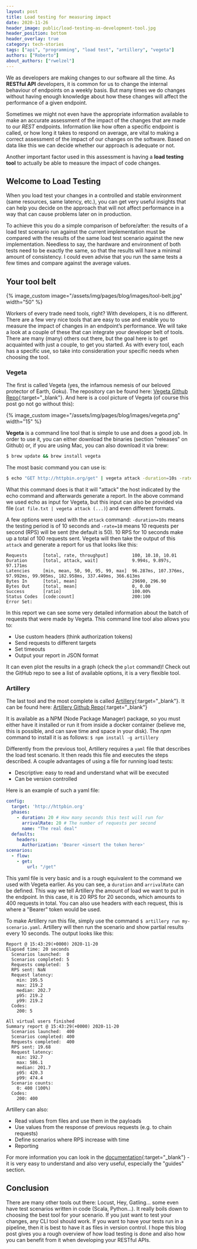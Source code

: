 ```yaml
---
layout: post
title: Load testing for measuring impact
date: 2020-11-26
header_image: public/load-testing-as-development-tool.jpg
header_position: bottom
header_overlay: true
category: tech-stories
tags: ["api", "programming", "load test", "artillery", "vegeta"]
authors: ["Roberto"]
about_authors: ["rwelzel"]
---
```


We as developers are making changes to our software all the time.
As **RESTful API** developers, it is common for us to change the internal behaviour of endpoints on a weekly basis.
But many times we do changes without having enough knowledge about how these changes will affect the performance of a given endpoint.

Sometimes we might not even have the appropriate information available to make an accurate assessment of the impact of the changes that are made to our *REST* endpoints.
Information like how often a specific endpoint is called, or how long it takes to respond on average, are vital to making a correct assessment of the impact of our changes on the software.
Based on data like this we can decide whether our approach is adequate or not.

Another important factor used in this assessment is having a **load testing tool** to actually be able to measure the impact of code changes.

## Welcome to Load Testing

When you load test your changes in a controlled and stable environment (same resources, same latency, etc.), you can get very useful insights that can help you decide on the approach that will not affect performance in a way that can cause problems later on in production.

To achieve this you do a simple comparison of before/after: the results of a load test scenario run against the current implementation must be compared with the results of the same load test scenario against the new implementation.
Needless to say, the hardware and environment of both tests need to be exactly the same, so that the results will have a minimal amount of consistency.
I could even advise that you run the same tests a few times and compare against the average values.

## Your tool belt

{% image_custom image="/assets/img/pages/blog/images/tool-belt.jpg" width="50" %}

Workers of every trade need tools, right? With developers, it is no different.
There are a few very nice tools that are easy to use and enable you to measure the impact of changes in an endpoint’s performance.
We will take a look at a couple of these that can integrate your developer belt of tools.
There are many (many) others out there, but the goal here is to get acquainted with just a couple, to get you started.
As with every tool, each has a specific use, so take into consideration your specific needs when choosing the tool.

### Vegeta

The first is called Vegeta (yes, the infamous nemesis of our beloved protector of Earth, Goku).
The repository can be found here: [Vegeta Github Repo](https://github.com/tsenart/vegeta){:target="_blank"}.
And here is a cool picture of Vegeta (of course this post go not go without this):

{% image_custom image="/assets/img/pages/blog/images/vegeta.png" width="15" %}

**Vegeta** is a command line tool that is simple to use and does a good job.
In order to use it, you can either download the binaries (section "releases" on Github) or, if you are using Mac, you can also download it via brew:

```bash
$ brew update && brew install vegeta
```

The most basic command you can use is:

```bash
$ echo "GET http://httpbin.org/get" | vegeta attack -duration=10s -rate=10 | vegeta report
```

What this command does is that it will "attack" the host indicated by the echo command and afterwards generate a report.
In the above command we used echo as input for Vegeta, but this input can also be provided via file (`cat file.txt | vegeta attack (...)`) and even different formats.

A few options were used with the `attack` command: `-duration=10s` means the testing period is of 10 seconds and `-rate=10` means 10 requests per second (RPS) will be sent (the default is 50).
10 RPS for 10 seconds make up a total of 100 requests sent.
Vegeta will then take the output of this `attack` and generate a report for us that looks like this:

```
Requests      [total, rate, throughput]         100, 10.10, 10.01
Duration      [total, attack, wait]             9.994s, 9.897s, 97.171ms
Latencies     [min, mean, 50, 90, 95, 99, max]  96.287ms, 107.376ms, 97.992ms, 99.905ms, 182.958ms, 337.449ms, 366.613ms
Bytes In      [total, mean]                     29690, 296.90
Bytes Out     [total, mean]                     0, 0.00
Success       [ratio]                           100.00%
Status Codes  [code:count]                      200:100
Error Set:
```
In this report we can see some very detailed information about the batch of requests that were made by Vegeta.
This command line tool also allows you to:
* Use custom headers (think authorization tokens)
* Send requests to different targets
* Set timeouts
* Output your report in JSON format

It can even plot the results in a graph (check the `plot` command)!
Check out the GitHub repo to see a list of available options, it is a very flexible tool.

### Artillery

The last tool and the most complete is called [Artillery](https://artillery.io/){:target="_blank"}.
It can be found here: [Artillery Github Repo](https://github.com/artilleryio/artillery){:target="_blank"}

It is available as a NPM (Node Package Manager) package, so you must either have it installed or run it from inside a docker container (believe me, this is possible, and can save time and space in your disk).
The *npm* command to install it is as follows: `$ npm install -g artillery`

Differently from the previous tool, Artillery requires a `yaml` file that describes the load test scenario.
It then reads this file and executes the steps described.
A couple advantages of using a file for running load tests:
* Descriptive: easy to read and understand what will be executed
* Can be version controlled

Here is an example of such a yaml file:

```yaml
config:
  target: 'http://httpbin.org'
  phases:
    - duration: 20 # How many seconds this test will run for
      arrivalRate: 20 # The number of requests per second
      name: "The real deal"
  defaults:
    headers:
      Authorization: 'Bearer <insert the token here>'
scenarios:
  - flow:
    - get:
        url: "/get"
```

This yaml file is very basic and is a rough equivalent to the command we used with Vegeta earlier.
As you can see, a `duration` and `arrivalRate` can be defined.
This way we tell Artillery the amount of load we want to put in the endpoint.
In this case, it is 20 RPS for 20 seconds, which amounts to 400 requests in total.
You can also use headers with each request, this is where a "Bearer" token would be used.

To make Artillery run this file, simply use the command `$ artillery run my-scenario.yaml`.
Artillery will then run the scenario and show partial results every 10 seconds.
The output looks like this:

```
Report @ 15:43:29(+0000) 2020-11-20
Elapsed time: 20 seconds
  Scenarios launched:  0
  Scenarios completed: 5
  Requests completed:  5
  RPS sent: NaN
  Request latency:
    min: 195.5
    max: 219.2
    median: 202.7
    p95: 219.2
    p99: 219.2
  Codes:
    200: 5

All virtual users finished
Summary report @ 15:43:29(+0000) 2020-11-20
  Scenarios launched:  400
  Scenarios completed: 400
  Requests completed:  400
  RPS sent: 19.68
  Request latency:
    min: 192.7
    max: 586.1
    median: 201.7
    p95: 420.3
    p99: 474.4
  Scenario counts:
    0: 400 (100%)
  Codes:
    200: 400
```

Artillery can also:
* Read values from files and use them in the payloads
* Use values from the response of previous requests (e.g. to chain requests)
* Define scenarios where RPS increase with time
* Reporting

For more information you can look in the [documentation](https://artillery.io/docs/guides/overview/welcome.html){:target="_blank"} - it is very easy to understand and also very useful, especially the "guides" section.

## Conclusion

There are many other tools out there: Locust, Hey, Gatling... some even have test scenarios written in code (Scala, Python...).
It really boils down to choosing the best tool for your scenario.
If you just want to test your changes, any CLI tool should work.
If you want to have your tests run in a pipeline, then it is best to have it as files in version control.
I hope this blog post gives you a rough overview of how load testing is done and also how you can benefit from it when developing your RESTful APIs.